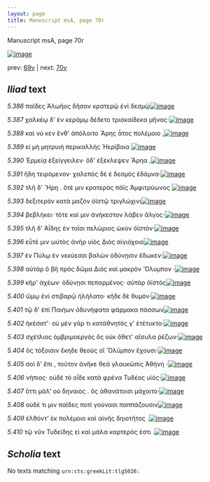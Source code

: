 ```yaml
---
layout: page
title: Manuscript msA, page 70r
---
```


Manuscript msA, page 70r

[![image](http://www.homermultitext.org/iipsrv?OBJ=IIP,1.0&FIF=/project/homer/pyramidal/deepzoom/hmt/vaimg/2017a/VA070RN_0071.tif&WID=100&CVT=JPEG)](http://www.homermultitext.org/ict2/?urn=urn:cite2:hmt:vaimg.2017a:VA070RN_0071)

prev:  [69v](../69v/) | next:  [70v](../70v/)

## *Iliad* text

*5.386* <a id="5.386"/> παῖδες Ἀλωῆος δῆσαν 					κρατερῷ ἐνὶ δεσμῷ[![image](http://www.homermultitext.org/iipsrv?OBJ=IIP,1.0&FIF=/project/homer/pyramidal/deepzoom/hmt/vaimg/2017a/VA070RN_0071.tif&RGN=0.18,0.2276,0.32,0.0263&WID=1000&CVT=JPEG)](http://www.homermultitext.org/ict2/?urn=urn:cite2:hmt:vaimg.2017a:VA070RN_0071@0.18,0.2276,0.32,0.0263)

*5.387* <a id="5.387"/> χαλκέῳ δ' ἐν κεράμῳ δέδετο τρισκαίδεκα μῆνας·[![image](http://www.homermultitext.org/iipsrv?OBJ=IIP,1.0&FIF=/project/homer/pyramidal/deepzoom/hmt/vaimg/2017a/VA070RN_0071.tif&RGN=0.18,0.2434,0.365,0.0263&WID=1000&CVT=JPEG)](http://www.homermultitext.org/ict2/?urn=urn:cite2:hmt:vaimg.2017a:VA070RN_0071@0.18,0.2434,0.365,0.0263)

*5.388* <a id="5.388"/> καὶ νύ κεν ἔνθ' ἀπόλοιτο Ἄρης ἆτος πολέμοιο ,[![image](http://www.homermultitext.org/iipsrv?OBJ=IIP,1.0&FIF=/project/homer/pyramidal/deepzoom/hmt/vaimg/2017a/VA070RN_0071.tif&RGN=0.181,0.26,0.32,0.0278&WID=1000&CVT=JPEG)](http://www.homermultitext.org/ict2/?urn=urn:cite2:hmt:vaimg.2017a:VA070RN_0071@0.181,0.26,0.32,0.0278)

*5.389* <a id="5.389"/> εἰ μὴ μητρυιὴ περικαλλὴς Ἠερίβοια 				[![image](http://www.homermultitext.org/iipsrv?OBJ=IIP,1.0&FIF=/project/homer/pyramidal/deepzoom/hmt/vaimg/2017a/VA070RN_0071.tif&RGN=0.181,0.2765,0.276,0.0278&WID=1000&CVT=JPEG)](http://www.homermultitext.org/ict2/?urn=urn:cite2:hmt:vaimg.2017a:VA070RN_0071@0.181,0.2765,0.276,0.0278)

*5.390* <a id="5.390"/> Ἑρμείᾳ ἐξείγγειλεν· 					ὅδ' ἐξέκλεψεν Ἄρηα .[![image](http://www.homermultitext.org/iipsrv?OBJ=IIP,1.0&FIF=/project/homer/pyramidal/deepzoom/hmt/vaimg/2017a/VA070RN_0071.tif&RGN=0.182,0.2915,0.319,0.0285&WID=1000&CVT=JPEG)](http://www.homermultitext.org/ict2/?urn=urn:cite2:hmt:vaimg.2017a:VA070RN_0071@0.182,0.2915,0.319,0.0285)

*5.391* <a id="5.391"/> ἤδη τειρόμενον· χαλεπὸς δὲ ἑ δεσμὸς ἐδάμνα·[![image](http://www.homermultitext.org/iipsrv?OBJ=IIP,1.0&FIF=/project/homer/pyramidal/deepzoom/hmt/vaimg/2017a/VA070RN_0071.tif&RGN=0.182,0.3125,0.338,0.0278&WID=1000&CVT=JPEG)](http://www.homermultitext.org/ict2/?urn=urn:cite2:hmt:vaimg.2017a:VA070RN_0071@0.182,0.3125,0.338,0.0278)

*5.392* <a id="5.392"/> τλῆ δ' Ἥρη . ὅτὲ μιν 					κρατερὸς πάϊς Ἀμφιτρύωνος 				[![image](http://www.homermultitext.org/iipsrv?OBJ=IIP,1.0&FIF=/project/homer/pyramidal/deepzoom/hmt/vaimg/2017a/VA070RN_0071.tif&RGN=0.172,0.3298,0.354,0.0308&WID=1000&CVT=JPEG)](http://www.homermultitext.org/ict2/?urn=urn:cite2:hmt:vaimg.2017a:VA070RN_0071@0.172,0.3298,0.354,0.0308)

*5.393* <a id="5.393"/> δεξιτερὸν κατὰ μαζὸν ὀϊστῷ τριγλώχινι[![image](http://www.homermultitext.org/iipsrv?OBJ=IIP,1.0&FIF=/project/homer/pyramidal/deepzoom/hmt/vaimg/2017a/VA070RN_0071.tif&RGN=0.179,0.3479,0.282,0.0308&WID=1000&CVT=JPEG)](http://www.homermultitext.org/ict2/?urn=urn:cite2:hmt:vaimg.2017a:VA070RN_0071@0.179,0.3479,0.282,0.0308)

*5.394* <a id="5.394"/> βεβλήκει· τότε καί μιν ἀνήκεστον λάβεν ἄλγος·[![image](http://www.homermultitext.org/iipsrv?OBJ=IIP,1.0&FIF=/project/homer/pyramidal/deepzoom/hmt/vaimg/2017a/VA070RN_0071.tif&RGN=0.181,0.3651,0.336,0.0301&WID=1000&CVT=JPEG)](http://www.homermultitext.org/ict2/?urn=urn:cite2:hmt:vaimg.2017a:VA070RN_0071@0.181,0.3651,0.336,0.0301)

*5.395* <a id="5.395"/> τλῆ δ' Ἀΐδης ἐν 					τοῖσι πελώριος ὠκὺν ὀϊστόν·[![image](http://www.homermultitext.org/iipsrv?OBJ=IIP,1.0&FIF=/project/homer/pyramidal/deepzoom/hmt/vaimg/2017a/VA070RN_0071.tif&RGN=0.171,0.3824,0.314,0.0331&WID=1000&CVT=JPEG)](http://www.homermultitext.org/ict2/?urn=urn:cite2:hmt:vaimg.2017a:VA070RN_0071@0.171,0.3824,0.314,0.0331)

*5.396* <a id="5.396"/> εὖτέ μιν ωὐτὸς ἀνὴρ υἱὸς Διὸς αἰγιόχοιο[![image](http://www.homermultitext.org/iipsrv?OBJ=IIP,1.0&FIF=/project/homer/pyramidal/deepzoom/hmt/vaimg/2017a/VA070RN_0071.tif&RGN=0.18,0.3997,0.293,0.0308&WID=1000&CVT=JPEG)](http://www.homermultitext.org/ict2/?urn=urn:cite2:hmt:vaimg.2017a:VA070RN_0071@0.18,0.3997,0.293,0.0308)

*5.397* <a id="5.397"/> ἐν Πύλῳ ἐν νεκύεσσι 					βαλὼν ὀδύνῃσιν ἔδωκεν·[![image](http://www.homermultitext.org/iipsrv?OBJ=IIP,1.0&FIF=/project/homer/pyramidal/deepzoom/hmt/vaimg/2017a/VA070RN_0071.tif&RGN=0.178,0.4177,0.341,0.0285&WID=1000&CVT=JPEG)](http://www.homermultitext.org/ict2/?urn=urn:cite2:hmt:vaimg.2017a:VA070RN_0071@0.178,0.4177,0.341,0.0285)

*5.398* <a id="5.398"/> αὐτὰρ ὃ βῆ πρὸς δῶμα Διὸς καὶ μακρὸν Ὄλυμπον ·[![image](http://www.homermultitext.org/iipsrv?OBJ=IIP,1.0&FIF=/project/homer/pyramidal/deepzoom/hmt/vaimg/2017a/VA070RN_0071.tif&RGN=0.178,0.4358,0.357,0.0285&WID=1000&CVT=JPEG)](http://www.homermultitext.org/ict2/?urn=urn:cite2:hmt:vaimg.2017a:VA070RN_0071@0.178,0.4358,0.357,0.0285)

*5.399* <a id="5.399"/> κῆρ' ἀχέων· ὀδύνῃσι πεπαρμένος· αὐτὰρ ὀϊστός[![image](http://www.homermultitext.org/iipsrv?OBJ=IIP,1.0&FIF=/project/homer/pyramidal/deepzoom/hmt/vaimg/2017a/VA070RN_0071.tif&RGN=0.178,0.456,0.357,0.0285&WID=1000&CVT=JPEG)](http://www.homermultitext.org/ict2/?urn=urn:cite2:hmt:vaimg.2017a:VA070RN_0071@0.178,0.456,0.357,0.0285)

*5.400* <a id="5.400"/> ὤμῳ ἐνὶ στιβαρῷ ἠλήλατο· κῆδε δὲ θυμόν·[![image](http://www.homermultitext.org/iipsrv?OBJ=IIP,1.0&FIF=/project/homer/pyramidal/deepzoom/hmt/vaimg/2017a/VA070RN_0071.tif&RGN=0.173,0.4718,0.334,0.0285&WID=1000&CVT=JPEG)](http://www.homermultitext.org/ict2/?urn=urn:cite2:hmt:vaimg.2017a:VA070RN_0071@0.173,0.4718,0.334,0.0285)

*5.401* <a id="5.401"/> τῷ δ' ἐπὶ Παιήων 					ὀδυνήφατα φάρμακα πάσσων[![image](http://www.homermultitext.org/iipsrv?OBJ=IIP,1.0&FIF=/project/homer/pyramidal/deepzoom/hmt/vaimg/2017a/VA070RN_0071.tif&RGN=0.168,0.4891,0.353,0.0285&WID=1000&CVT=JPEG)](http://www.homermultitext.org/ict2/?urn=urn:cite2:hmt:vaimg.2017a:VA070RN_0071@0.168,0.4891,0.353,0.0285)

*5.402* <a id="5.402"/> ἠκέσατ'· οὐ μὲν γάρ τι κατὰθνητός γ' ἐτέτυκτο·[![image](http://www.homermultitext.org/iipsrv?OBJ=IIP,1.0&FIF=/project/homer/pyramidal/deepzoom/hmt/vaimg/2017a/VA070RN_0071.tif&RGN=0.18,0.5071,0.342,0.0285&WID=1000&CVT=JPEG)](http://www.homermultitext.org/ict2/?urn=urn:cite2:hmt:vaimg.2017a:VA070RN_0071@0.18,0.5071,0.342,0.0285)

*5.403* <a id="5.403"/> σχέτλιος ὀμβριμοεργός ὃς οὐκ ὄθετ' αἴσυλα ῥέζων·[![image](http://www.homermultitext.org/iipsrv?OBJ=IIP,1.0&FIF=/project/homer/pyramidal/deepzoom/hmt/vaimg/2017a/VA070RN_0071.tif&RGN=0.174,0.5244,0.375,0.0285&WID=1000&CVT=JPEG)](http://www.homermultitext.org/ict2/?urn=urn:cite2:hmt:vaimg.2017a:VA070RN_0071@0.174,0.5244,0.375,0.0285)

*5.404* <a id="5.404"/> ὃς τόξοισιν ἔκηδε θεούς οἳ Ὄλϋμπον ἔχουσι·[![image](http://www.homermultitext.org/iipsrv?OBJ=IIP,1.0&FIF=/project/homer/pyramidal/deepzoom/hmt/vaimg/2017a/VA070RN_0071.tif&RGN=0.177,0.5417,0.33,0.0293&WID=1000&CVT=JPEG)](http://www.homermultitext.org/ict2/?urn=urn:cite2:hmt:vaimg.2017a:VA070RN_0071@0.177,0.5417,0.33,0.0293)

*5.405* <a id="5.405"/> σοὶ δ' ἔπι , τοῦτον ἀνῆκε θεά γλαυκῶπις Ἀθήνη ·[![image](http://www.homermultitext.org/iipsrv?OBJ=IIP,1.0&FIF=/project/homer/pyramidal/deepzoom/hmt/vaimg/2017a/VA070RN_0071.tif&RGN=0.164,0.5582,0.351,0.0308&WID=1000&CVT=JPEG)](http://www.homermultitext.org/ict2/?urn=urn:cite2:hmt:vaimg.2017a:VA070RN_0071@0.164,0.5582,0.351,0.0308)

*5.406* <a id="5.406"/> νήπιος· οὐδὲ τὸ οἶδε κατὰ φρένα Τυδέος υἱός·[![image](http://www.homermultitext.org/iipsrv?OBJ=IIP,1.0&FIF=/project/homer/pyramidal/deepzoom/hmt/vaimg/2017a/VA070RN_0071.tif&RGN=0.173,0.5785,0.351,0.0308&WID=1000&CVT=JPEG)](http://www.homermultitext.org/ict2/?urn=urn:cite2:hmt:vaimg.2017a:VA070RN_0071@0.173,0.5785,0.351,0.0308)

*5.407* <a id="5.407"/> ὅττι μάλ' οὐ δηναιὸς . ὃς ἀθανάτοισι μάχοιτο·[![image](http://www.homermultitext.org/iipsrv?OBJ=IIP,1.0&FIF=/project/homer/pyramidal/deepzoom/hmt/vaimg/2017a/VA070RN_0071.tif&RGN=0.172,0.5958,0.338,0.0316&WID=1000&CVT=JPEG)](http://www.homermultitext.org/ict2/?urn=urn:cite2:hmt:vaimg.2017a:VA070RN_0071@0.172,0.5958,0.338,0.0316)

*5.408* <a id="5.408"/> οὐδὲ τι μιν παῖδες ποτὶ γούνασι παππάζουσιν[![image](http://www.homermultitext.org/iipsrv?OBJ=IIP,1.0&FIF=/project/homer/pyramidal/deepzoom/hmt/vaimg/2017a/VA070RN_0071.tif&RGN=0.176,0.6131,0.345,0.0293&WID=1000&CVT=JPEG)](http://www.homermultitext.org/ict2/?urn=urn:cite2:hmt:vaimg.2017a:VA070RN_0071@0.176,0.6131,0.345,0.0293)

*5.409* <a id="5.409"/> ἐλθόντ' ἐκ πολέμοιο καὶ αἰνῆς δηιοτῆτος .[![image](http://www.homermultitext.org/iipsrv?OBJ=IIP,1.0&FIF=/project/homer/pyramidal/deepzoom/hmt/vaimg/2017a/VA070RN_0071.tif&RGN=0.172,0.6311,0.345,0.0293&WID=1000&CVT=JPEG)](http://www.homermultitext.org/ict2/?urn=urn:cite2:hmt:vaimg.2017a:VA070RN_0071@0.172,0.6311,0.345,0.0293)

*5.410* <a id="5.410"/> τῷ νῦν Τυδείδης εἰ καὶ 					μάλα καρτερός ἐστι .[![image](http://www.homermultitext.org/iipsrv?OBJ=IIP,1.0&FIF=/project/homer/pyramidal/deepzoom/hmt/vaimg/2017a/VA070RN_0071.tif&RGN=0.162,0.6491,0.345,0.0293&WID=1000&CVT=JPEG)](http://www.homermultitext.org/ict2/?urn=urn:cite2:hmt:vaimg.2017a:VA070RN_0071@0.162,0.6491,0.345,0.0293)

## *Scholia* text

No texts matching `urn:cts:greekLit:tlg5026:`